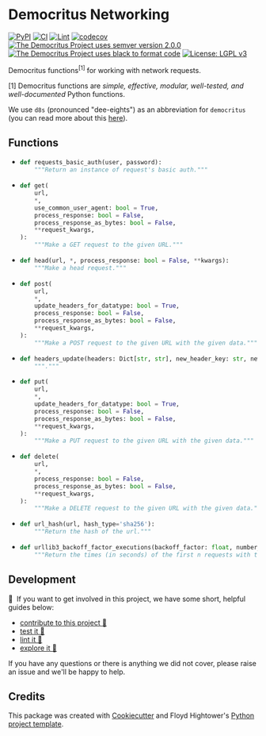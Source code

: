 # Democritus Networking

[![PyPI](https://img.shields.io/pypi/v/d8s-networking.svg)](https://pypi.python.org/pypi/d8s-networking)
[![CI](https://github.com/democritus-project/d8s-networking/workflows/CI/badge.svg)](https://github.com/democritus-project/d8s-networking/actions)
[![Lint](https://github.com/democritus-project/d8s-networking/workflows/Lint/badge.svg)](https://github.com/democritus-project/d8s-networking/actions)
[![codecov](https://codecov.io/gh/democritus-project/d8s-networking/branch/main/graph/badge.svg?token=V0WOIXRGMM)](https://codecov.io/gh/democritus-project/d8s-networking)
[![The Democritus Project uses semver version 2.0.0](https://img.shields.io/badge/-semver%20v2.0.0-22bfda)](https://semver.org/spec/v2.0.0.html)
[![The Democritus Project uses black to format code](https://img.shields.io/badge/code%20style-black-000000.svg)](https://github.com/psf/black)
[![License: LGPL v3](https://img.shields.io/badge/License-LGPL%20v3-blue.svg)](https://choosealicense.com/licenses/lgpl-3.0/)

Democritus functions<sup>[1]</sup> for working with network requests.

[1] Democritus functions are <i>simple, effective, modular, well-tested, and well-documented</i> Python functions.

We use `d8s` (pronounced "dee-eights") as an abbreviation for `democritus` (you can read more about this [here](https://github.com/democritus-project/roadmap#what-is-d8s)).

## Functions

  - ```python
    def requests_basic_auth(user, password):
        """Return an instance of request's basic auth."""
    ```
  - ```python
    def get(
        url,
        *,
        use_common_user_agent: bool = True,
        process_response: bool = False,
        process_response_as_bytes: bool = False,
        **request_kwargs,
    ):
        """Make a GET request to the given URL."""
    ```
  - ```python
    def head(url, *, process_response: bool = False, **kwargs):
        """Make a head request."""
    ```
  - ```python
    def post(
        url,
        *,
        update_headers_for_datatype: bool = True,
        process_response: bool = False,
        process_response_as_bytes: bool = False,
        **request_kwargs,
    ):
        """Make a POST request to the given URL with the given data."""
    ```
  - ```python
    def headers_update(headers: Dict[str, str], new_header_key: str, new_header_value: Any, *, overwrite: bool = True):
        """."""
    ```
  - ```python
    def put(
        url,
        *,
        update_headers_for_datatype: bool = True,
        process_response: bool = False,
        process_response_as_bytes: bool = False,
        **request_kwargs,
    ):
        """Make a PUT request to the given URL with the given data."""
    ```
  - ```python
    def delete(
        url,
        *,
        process_response: bool = False,
        process_response_as_bytes: bool = False,
        **request_kwargs,
    ):
        """Make a DELETE request to the given URL with the given data."""
    ```
  - ```python
    def url_hash(url, hash_type='sha256'):
        """Return the hash of the url."""
    ```
  - ```python
    def urllib3_backoff_factor_executions(backoff_factor: float, number_of_requests: int):
        """Return the times (in seconds) of the first n requests with the given backoff_factor. See https://urllib3.readthedocs.io/en/latest/reference/index.html#urllib3.Retry under the "backoff_factor" argument."""
    ```

## Development

👋 &nbsp;If you want to get involved in this project, we have some short, helpful guides below:

- [contribute to this project 🥇][contributing]
- [test it 🧪][local-dev]
- [lint it 🧹][local-dev]
- [explore it 🔭][local-dev]

If you have any questions or there is anything we did not cover, please raise an issue and we'll be happy to help.

## Credits

This package was created with [Cookiecutter](https://github.com/audreyr/cookiecutter) and Floyd Hightower's [Python project template](https://github.com/fhightower-templates/python-project-template).

[contributing]: https://github.com/democritus-project/.github/blob/main/CONTRIBUTING.md#contributing-a-pr-
[local-dev]: https://github.com/democritus-project/.github/blob/main/CONTRIBUTING.md#local-development-
